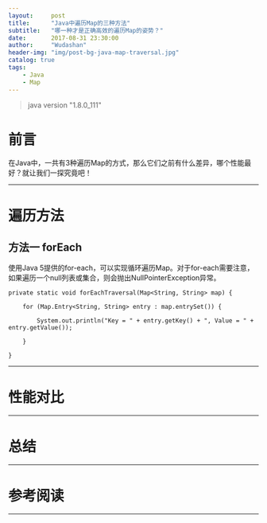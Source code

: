 ```yaml
---
layout:     post
title:      "Java中遍历Map的三种方法"
subtitle:   "哪一种才是正确高效的遍历Map的姿势？"
date:       2017-08-31 23:30:00
author:     "Wudashan"
header-img: "img/post-bg-java-map-traversal.jpg"
catalog: true
tags:
    - Java
    - Map
---
```



> java version "1.8.0_111"

# 前言

在Java中，一共有3种遍历Map的方式，那么它们之前有什么差异，哪个性能最好？就让我们一探究竟吧！

---

# 遍历方法

## 方法一 forEach

使用Java 5提供的for-each，可以实现循环遍历Map。对于for-each需要注意，如果遍历一个null列表或集合，则会抛出NullPointerException异常。

```
private static void forEachTraversal(Map<String, String> map) {

    for (Map.Entry<String, String> entry : map.entrySet()) {

        System.out.println("Key = " + entry.getKey() + ", Value = " + entry.getValue());

    }
    
}
```

---

# 性能对比

---

# 总结

---

# 参考阅读

---